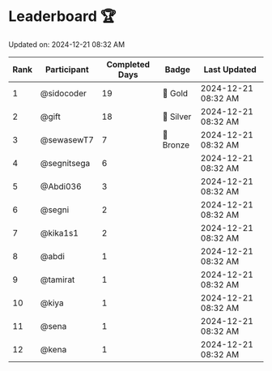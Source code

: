 # Leaderboard 🏆

Updated on: 2024-12-21 08:32 AM

| Rank | Participant       | Completed Days | Badge      | Last Updated         |
|------|-------------------|----------------|------------|----------------------|
| 1    | @sidocoder        | 19             | 🏅 Gold     | 2024-12-21 08:32 AM |
| 2    | @gift             | 18             | 🥈 Silver   | 2024-12-21 08:32 AM |
| 3    | @sewasewT7        | 7              | 🥉 Bronze   | 2024-12-21 08:32 AM |
| 4    | @segnitsega       | 6              |            | 2024-12-21 08:32 AM |
| 5    | @Abdi036          | 3              |            | 2024-12-21 08:32 AM |
| 6    | @segni            | 2              |            | 2024-12-21 08:32 AM |
| 7    | @kika1s1          | 2              |            | 2024-12-21 08:32 AM |
| 8    | @abdi             | 1              |            | 2024-12-21 08:32 AM |
| 9    | @tamirat          | 1              |            | 2024-12-21 08:32 AM |
| 10   | @kiya             | 1              |            | 2024-12-21 08:32 AM |
| 11   | @sena             | 1              |            | 2024-12-21 08:32 AM |
| 12   | @kena             | 1              |            | 2024-12-21 08:32 AM |
